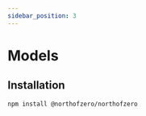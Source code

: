 ```yaml
---
sidebar_position: 3
---
```


# Models

## Installation

```bash
npm install @northofzero/northofzero
```
